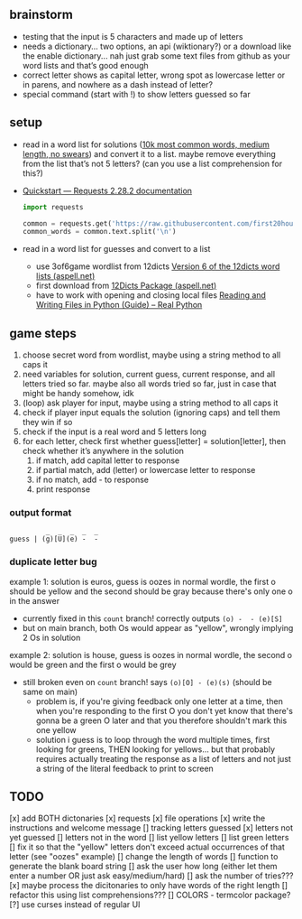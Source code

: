 ## brainstorm
-   testing that the input is 5 characters and made up of letters
-   needs a dictionary… two options, an api (wiktionary?) or a download like the enable dictionary... nah just grab some text files from github as your word lists and that’s good enough
-   correct letter shows as capital letter, wrong spot as lowercase letter or in parens, and nowhere as a dash instead of letter?
-   special command (start with !) to show letters guessed so far

## setup
-   read in a word list for solutions ([10k most common words, medium length, no swears](https://github.com/first20hours/google-10000-english/blob/master/google-10000-english-usa-no-swears-medium.txt)) and convert it to a list. maybe remove everything from the list that’s not 5 letters? (can you use a list comprehension for this?)
    
-   [Quickstart — Requests 2.28.2 documentation](https://requests.readthedocs.io/en/latest/user/quickstart/)
    ```python
    import requests
    
    common = requests.get('https://raw.githubusercontent.com/first20hours/google-10000-english/master/google-10000-english-no-swears.txt')
    common_words = common.text.split('\n')
    ```
    
-   read in a word list for guesses and convert to a list
    -   use 3of6game wordlist from 12dicts [Version 6 of the 12dicts word lists (aspell.net)](http://wordlist.aspell.net/12dicts-readme/#3of6game)
    -   first download from [12Dicts Package (aspell.net)](http://wordlist.aspell.net/12dicts/)
    -   have to work with opening and closing local files [Reading and Writing Files in Python (Guide) – Real Python](https://realpython.com/read-write-files-python/)

## game steps

1.  choose secret word from wordlist, maybe using a string method to all caps it
2.  need variables for solution, current guess, current response, and all letters tried so far. maybe also all words tried so far, just in case that might be handy somehow, idk
3.  (loop) ask player for input, maybe using a string method to all caps it
4.  check if player input equals the solution (ignoring caps) and tell them they win if so
5.  check if the input is a real word and 5 letters long 
6.  for each letter, check first whether guess[letter] = solution[letter], then check whether it’s anywhere in the solution
    1.  if match, add capital letter to response
    2.  if partial match, add (letter) or lowercase letter to response
    3.  if no match, add - to response
    4.  print response

### output format
```
         _  _  _  _  _
guess | (g)[U](e) -  -
```

### duplicate letter bug
example 1: solution is euros, guess is oozes
in normal wordle, the first o should be yellow and the second should be gray because there's only one o in the answer
- currently fixed in this `count` branch! correctly outputs `(o) -  - (e)[S]`
- but on main branch, both Os would appear as "yellow", wrongly implying 2 Os in solution

example 2: solution is house, guess is oozes
in normal wordle, the second o would be green and the first o would be grey
- still broken even on `count` branch! says `(o)[O] - (e)(s)` (should be same on main)
    - problem is, if you're giving feedback only one letter at a time, then when you're responding to the first O you don't yet know that there's gonna be a green O later and that you therefore shouldn't mark this one yellow
    - solution i guess is to loop through the word multiple times, first looking for greens, THEN looking for yellows... but that probably requires actually treating the response as a list of letters and not just a string of the literal feedback to print to screen


## TODO
[x] add BOTH dictonaries
    [x] requests
    [x] file operations
[x] write the instructions and welcome message
[] tracking letters guessed
    [x] letters not yet guessed
    [] letters not in the word
    [] list yellow letters
    [] list green letters
[] fix it so that the "yellow" letters don't exceed actual occurrences of that letter (see "oozes" example)
[] change the length of words
    [] function to generate the blank board string
    [] ask the user how long (either let them enter a number OR just ask easy/medium/hard)
    [] ask the number of tries???
[x] maybe process the dicitonaries to only have words of the right length
    [] refactor this using list comprehensions???
[] COLORS - termcolor package?
[?] use curses instead of regular UI
